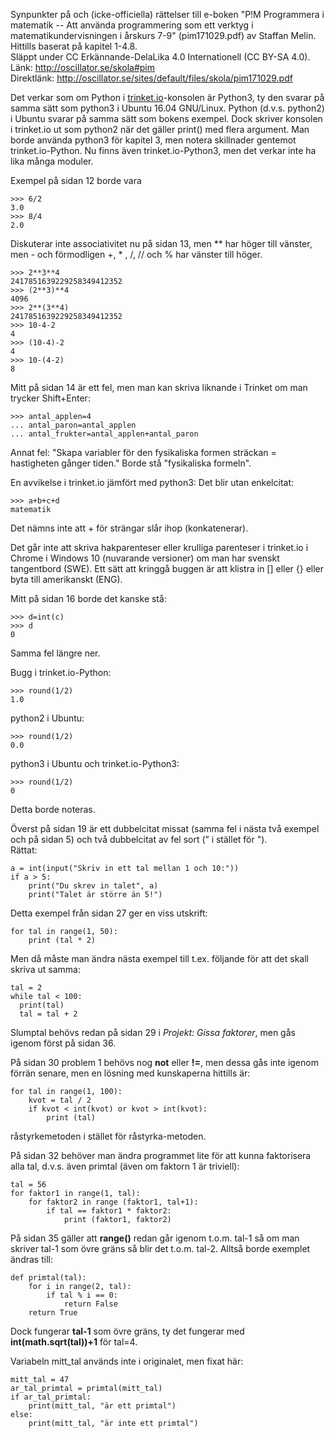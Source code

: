 Synpunkter på och (icke-officiella) rättelser till e-boken "P!M Programmera i matematik -- 
Att använda programmering som ett verktyg i matematikundervisningen i årskurs 7-9" (pim171029.pdf) av Staffan Melin.  
Hittills baserat på kapitel 1-4.8.  
Släppt under CC Erkännande-DelaLika 4.0 Internationell (CC BY-SA 4.0).  
Länk: http://oscillator.se/skola#pim  
Direktlänk: http://oscillator.se/sites/default/files/skola/pim171029.pdf

Det verkar som om Python i [trinket.io](https://trinket.io/)-konsolen är Python3, ty den svarar på samma sätt som
python3 i Ubuntu 16.04 GNU/Linux.
Python (d.v.s. python2) i Ubuntu svarar på samma sätt som bokens exempel. Dock skriver konsolen i trinket.io ut som python2 när
det gäller print() med flera argument. Man borde använda python3 för kapitel 3, men notera skillnader gentemot trinket.io-Python.
Nu finns även trinket.io-Python3, men det verkar inte ha lika många moduler.

Exempel på sidan 12 borde vara
```
>>> 6/2  
3.0  
>>> 8/4  
2.0
```

Diskuterar inte associativitet nu på sidan 13, men ** har höger till vänster, men - och förmodligen +, * , /, // och % har vänster till höger.  
```
>>> 2**3**4
2417851639229258349412352
>>> (2**3)**4
4096
>>> 2**(3**4)
2417851639229258349412352
>>> 10-4-2
4
>>> (10-4)-2
4
>>> 10-(4-2)
8
```

Mitt på sidan 14 är ett fel, men man kan skriva liknande i Trinket om man trycker Shift+Enter:
```
>>> antal_applen=4 
... antal_paron=antal_applen 
... antal_frukter=antal_applen+antal_paron
```

Annat fel: "Skapa variabler för den fysikaliska formen sträckan = hastigheten gånger tiden."
Borde stå "fysikaliska formeln".

En avvikelse i trinket.io jämfört med python3: Det blir utan enkelcitat:
```
>>> a+b+c+d
matematik
```

Det nämns inte att + för strängar slår ihop (konkatenerar).

Det går inte att skriva hakparenteser eller krulliga parenteser i trinket.io i Chrome i Windows 10 (nuvarande versioner)
om man har svenskt tangentbord (SWE). Ett sätt att kringgå buggen är att klistra in [] eller {} eller byta till amerikanskt (ENG).

Mitt på sidan 16 borde det kanske stå:
```
>>> d=int(c)
>>> d
0
```

Samma fel längre ner.

Bugg i trinket.io-Python:
```
>>> round(1/2)
1.0
```

python2 i Ubuntu:
```
>>> round(1/2)
0.0
```

python3 i Ubuntu och trinket.io-Python3:
```
>>> round(1/2)
0
```

Detta borde noteras.

Överst på sidan 19 är ett dubbelcitat missat (samma fel i nästa två exempel och på sidan 5) och två dubbelcitat av fel sort 
(” i stället för ").  
Rättat:
```
a = int(input("Skriv in ett tal mellan 1 och 10:"))
if a > 5:
    print("Du skrev in talet", a)
    print("Talet är större än 5!")
```

Detta exempel från sidan 27 ger en viss utskrift: 
```
for tal in range(1, 50):
    print (tal * 2)
```

Men då måste man ändra nästa exempel till t.ex. följande för att det skall skriva ut samma:
```
tal = 2
while tal < 100:
  print(tal)
  tal = tal + 2
```

Slumptal behövs redan på sidan 29 i *Projekt: Gissa faktorer*, men gås igenom först på sidan 36.

På sidan 30 problem 1 behövs nog **not** eller **!=**, men dessa gås inte igenom förrän senare, men en lösning med
kunskaperna hittills är:
```
for tal in range(1, 100):
    kvot = tal / 2
    if kvot < int(kvot) or kvot > int(kvot):
        print (tal)
```     

råstyrkemetoden i stället för råstyrka-metoden.

På sidan 32 behöver man ändra programmet lite för att kunna faktorisera alla tal, d.v.s. även primtal (även om faktorn 1 är triviell):
```
tal = 56
for faktor1 in range(1, tal):
    for faktor2 in range (faktor1, tal+1):
        if tal == faktor1 * faktor2:
            print (faktor1, faktor2)
```

På sidan 35 gäller att **range()** redan går igenom t.o.m. tal-1 så om man skriver tal-1 som övre gräns så blir det t.o.m. tal-2.
Alltså borde exemplet ändras till:
```
def primtal(tal):
    for i in range(2, tal):
        if tal % i == 0:
            return False
    return True
```
Dock fungerar **tal-1** som övre gräns, ty det fungerar med **int(math.sqrt(tal))+1** för tal=4.

Variabeln mitt_tal används inte i originalet, men fixat här:
```  
mitt_tal = 47
ar_tal_primtal = primtal(mitt_tal)
if ar_tal_primtal:
    print(mitt_tal, "är ett primtal")
else:
    print(mitt_tal, "är inte ett primtal")
```
